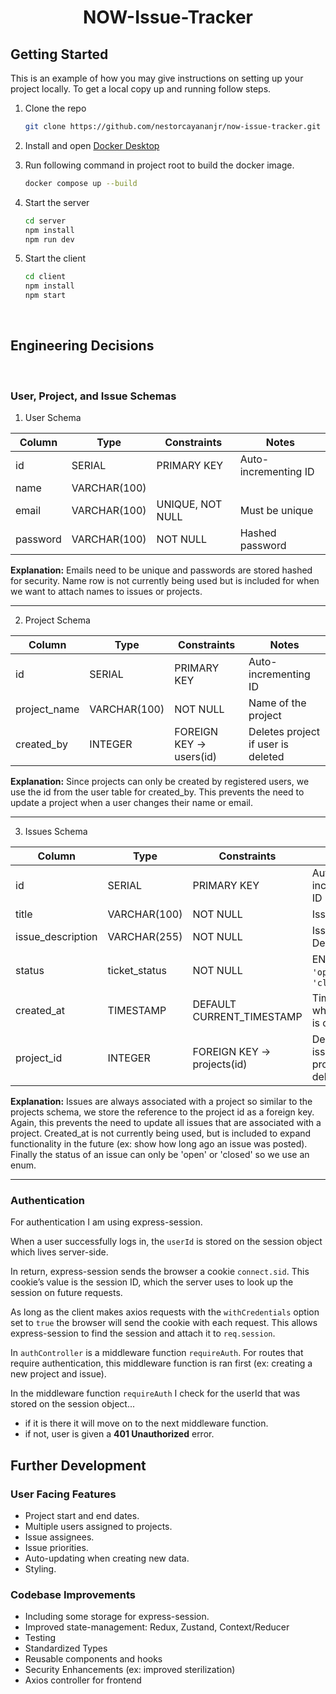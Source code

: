 <h1 align="center">NOW-Issue-Tracker</h3>

<!-- GETTING STARTED -->
## Getting Started

This is an example of how you may give instructions on setting up your project locally.
To get a local copy up and running follow steps.

1. Clone the repo
   ```sh
   git clone https://github.com/nestorcayananjr/now-issue-tracker.git
   ```
2. Install and open [Docker Desktop](https://www.docker.com/products/docker-desktop/) 

3. Run following command in project root to build the docker image.
   ```sh
   docker compose up --build
   ```

4. Start the server
   ```sh
   cd server
   npm install
   npm run dev
   ```

5. Start the client 
   ```sh
   cd client
   npm install
   npm start
   ```
<br>

<!-- Engineering Decisions -->
## Engineering Decisions
<br>

### User, Project, and Issue Schemas

1. User Schema

| Column   | Type         | Constraints      | Notes                |
| -------- | ------------ | ---------------- | -------------------- |
| id       | SERIAL       | PRIMARY KEY      | Auto-incrementing ID |
| name     | VARCHAR(100) |                  |                      |
| email    | VARCHAR(100) | UNIQUE, NOT NULL | Must be unique       |
| password | VARCHAR(100) | NOT NULL         | Hashed password      |

**Explanation:**
Emails need to be unique and passwords are stored hashed for security. Name row is not currently being used but is included for when we want to attach names to issues or projects.

---

2. Project Schema

| Column        | Type         | Constraints             | Notes                              |
| ------------- | ------------ | ----------------------- | ---------------------------------- |
| id            | SERIAL       | PRIMARY KEY             | Auto-incrementing ID               |
| project\_name | VARCHAR(100) | NOT NULL                | Name of the project                |
| created\_by   | INTEGER      | FOREIGN KEY → users(id) | Deletes project if user is deleted |

**Explanation:**
Since projects can only be created by registered users, we use the id from the user table for created_by. This prevents the need to update a project when a user changes their name or email.

---

3. Issues Schema

| Column             | Type           | Constraints                | Notes                               |
| ------------------ | -------------- | -------------------------- | ----------------------------------- |
| id                 | SERIAL         | PRIMARY KEY                | Auto-incrementing ID                |
| title              | VARCHAR(100)   | NOT NULL                   | Issue title                         |
| issue\_description | VARCHAR(255)   | NOT NULL                           |      Issue Description           |
| status             | ticket\_status | NOT NULL                   | ENUM: `'open'` or `'closed'`        |
| created\_at        | TIMESTAMP      | DEFAULT CURRENT\_TIMESTAMP | Timestamp when issue is created     |
| project\_id        | INTEGER        | FOREIGN KEY → projects(id) | Deletes issue if project is deleted |

**Explanation:**
Issues are always associated with a project so similar to the projects schema, we store the reference to the project id as a foreign key. Again, this prevents the need to update all issues that are associated with a project. Created_at is not currently being used, but is included to expand functionality in the future (ex: show how long ago an issue was posted). Finally the status of an issue can only be 'open' or 'closed' so we use an enum.

---

### Authentication

For authentication I am using express-session. 

When a user successfully logs in, the `userId` is stored on the session object which lives server-side. 

In return, express-session sends the browser a cookie `connect.sid`. This cookie’s value is the session ID, which the server uses to look up the session on future requests. 

As long as the client makes axios requests with the `withCredentials` option set to `true` the browser will send the cookie with each request. This allows express-session to find the session and attach it to `req.session`. 

In `authController` is a middleware function `requireAuth`. For routes that require authentication, this middleware function is ran first (ex: creating a new project and issue). 

In the middleware function `requireAuth` I check for the userId that was stored on the session object...
- if it is there it will move on to the next middleware function. 
- if not, user is given a **401 Unauthorized** error.

## Further Development

### User Facing Features
- Project start and end dates.
- Multiple users assigned to projects.
- Issue assignees.
- Issue priorities.
- Auto-updating when creating new data.
- Styling.

### Codebase Improvements
- Including some storage for express-session.
- Improved state-management: Redux, Zustand, Context/Reducer
- Testing
- Standardized Types
- Reusable components and hooks
- Security Enhancements (ex: improved sterilization)
- Axios controller for frontend